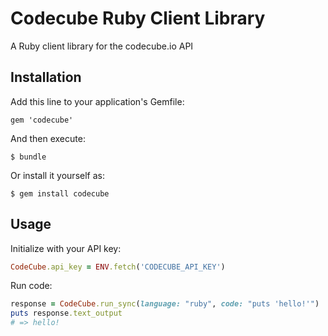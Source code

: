 # Codecube Ruby Client Library

A Ruby client library for the codecube.io API

## Installation

Add this line to your application's Gemfile:

    gem 'codecube'

And then execute:

    $ bundle

Or install it yourself as:

    $ gem install codecube

## Usage

Initialize with your API key:

```ruby
CodeCube.api_key = ENV.fetch('CODECUBE_API_KEY')
```

Run code:

```ruby
response = CodeCube.run_sync(language: "ruby", code: "puts 'hello!'")
puts response.text_output
# => hello!
```

